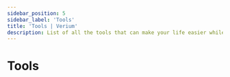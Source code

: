 ```yaml
---
sidebar_position: 5
sidebar_label: 'Tools'
title: 'Tools | Verium'
description: List of all the tools that can make your life easier while using / mining Verium Reserve.
---
```

# Tools